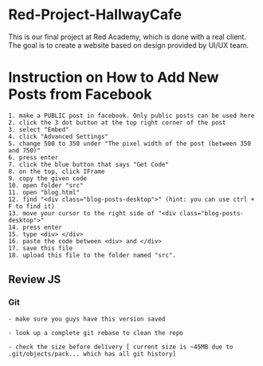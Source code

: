 # Red-Project-HallwayCafe
This is our final project at Red Academy, which is done with a real client. The goal is to create a website based on design provided by UI/UX team.

# Instruction on How to Add New Posts from Facebook
	1. make a PUBLIC post in facebook. Only public posts can be used here
	2. click the 3 dot button at the top right corner of the post
	3. select "Embed"
	4. click "Advanced Settings"
	5. change 500 to 350 under "The pixel width of the post (between 350 and 750)"
	6. press enter
	7. click the blue button that says "Get Code"
	8. on the top, click IFrame
	9. copy the given code
	10. open folder "src"
	11. open "blog.html"
	12. find "<div class="blog-posts-desktop">" (hint: you can use ctrl + F to find it)
	13. move your cursor to the right side of "<div class="blog-posts-desktop">"
	14. press enter
	15. type <div> </div>
	16. paste the code between <div> and </div>
	17. save this file
	18. upload this file to the folder named "src".

## Review JS

### Git

	- make sure you guys have this version saved
	
	- look up a complete git rebase to clean the repo
	
	- check the size before delivery [ current size is ~45MB due to .git/objects/pack... which has all git history]
